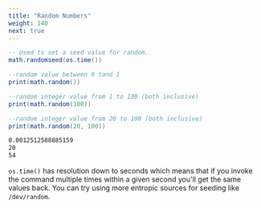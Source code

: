 ```yaml
---
title: "Random Numbers"
weight: 140
next: true
---
```


```lua
-- Used to set a seed value for random.
math.randomseed(os.time())

--random value between 0 tand 1
print(math.random())

--random integer value from 1 to 100 (both inclusive)
print(math.random(100))

--random integer value from 20 to 100 (both inclusive)
print(math.random(20, 100))
```

```txt {.fs90 .output}
0.0012512588885159
20
54
```

`os.time()` has resolution down to seconds which means that if you invoke
the command multiple times within a given second you'll get the same values back.
You can try using more entropic sources for seeding like `/dev/random`.
